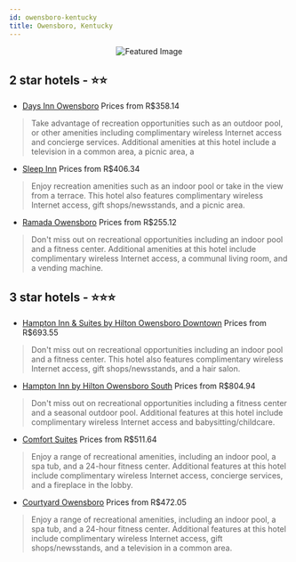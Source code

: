 ```yaml
---
id: owensboro-kentucky
title: Owensboro, Kentucky
---
```


<center><img src="https://i.travelapi.com/hotels/7000000/6970000/6963800/6963707/125c1151_z.jpg" alt="Featured Image" /></center>


##  2 star hotels - ⭐️⭐️

-    [Days Inn Owensboro](https://us.hurb.com/hotels/owensboro/days-inn-owensboro-JNP-JP081825?cmp=18055) Prices from R$358.14
   > Take advantage of recreation opportunities such as an outdoor pool, or other amenities including complimentary wireless Internet access and concierge services. Additional amenities at this hotel include a television in a common area, a picnic area, a
-    [Sleep Inn](https://us.hurb.com/hotels/owensboro/sleep-inn-JNP-JP046445?cmp=18055) Prices from R$406.34
   > Enjoy recreation amenities such as an indoor pool or take in the view from a terrace. This hotel also features complimentary wireless Internet access, gift shops/newsstands, and a picnic area.
-    [Ramada Owensboro](https://us.hurb.com/hotels/owensboro/ramada-owensboro-JNP-JP976498?cmp=18055) Prices from R$255.12
   > Don't miss out on recreational opportunities including an indoor pool and a fitness center. Additional amenities at this hotel include complimentary wireless Internet access, a communal living room, and a vending machine.

##  3 star hotels - ⭐️⭐️⭐️

-    [Hampton Inn & Suites by Hilton Owensboro Downtown](https://us.hurb.com/hotels/owensboro/hampton-inn-suites-by-hilton-owensboro-downtown-JNP-JP751047?cmp=18055) Prices from R$693.55
   > Don't miss out on recreational opportunities including an indoor pool and a fitness center. This hotel also features complimentary wireless Internet access, gift shops/newsstands, and a hair salon.
-    [Hampton Inn by Hilton Owensboro South](https://us.hurb.com/hotels/owensboro/hampton-inn-by-hilton-owensboro-south-JNP-JP091740?cmp=18055) Prices from R$804.94
   > Don't miss out on recreational opportunities including a fitness center and a seasonal outdoor pool. Additional features at this hotel include complimentary wireless Internet access and babysitting/childcare.
-    [Comfort Suites](https://us.hurb.com/hotels/owensboro/comfort-suites-JNP-JP234596?cmp=18055) Prices from R$511.64
   > Enjoy a range of recreational amenities, including an indoor pool, a spa tub, and a 24-hour fitness center. Additional features at this hotel include complimentary wireless Internet access, concierge services, and a fireplace in the lobby.
-    [Courtyard Owensboro](https://us.hurb.com/hotels/owensboro/courtyard-owensboro-JNP-JP081824?cmp=18055) Prices from R$472.05
   > Enjoy a range of recreational amenities, including an indoor pool, a spa tub, and a 24-hour fitness center. Additional features at this hotel include complimentary wireless Internet access, gift shops/newsstands, and a television in a common area.
